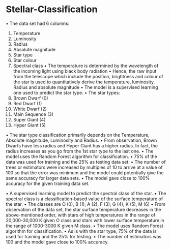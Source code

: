 # Stellar-Classification
•	The data set had 6 columns:
1.	Temperature
2.	Luminosity
3.	Radius
4.	Absolute magnitude
5.	Star type
6.	Star colour
7.	Spectral class
•	The temperature is determined by the wavelength of the incoming light using black body radiation
•	Hence, the raw input from the telescope which include the position, brightness and colour of the star is used to quantitatively derive the temperature, luminosity, Radius and absolute magnitude 
•	The model is a supervised learning one used to predict the star type.
•	The star types:
1.	Brown Dwarf (0)
2.	Red Dwarf (1)
3.	White Dwarf (2)
4.	Main Sequence (3)
5.	Super Giant (4)
6.	Hyper Giant (5)

•	The star type classification primarily depends on the Temperature, Absolute magnitude, Luminosity and Radius.
•	From observation, Brown Dwarfs have less radius and Hyper Giant has a higher radius. In fact, the radius increases as you go from the 1st star type to the last one.
•	The model uses the Random Forest algorithm for classification.
•	75% of the data was used for training and the 25% as testing data set.
•	The number of trees or estimators were increased by multiples of 10 to arrive at a value of 100 so that the error was minimum and the model could potentially give the same accuracy for larger data sets.
•	The model gave close to 100% accuracy for the given training data set.


•	A supervised learning model to predict the spectral class of the star.
•	The spectral class is a classification-based value of the surface temperature of the star. 
•	The classes are O (0), B (1), A (2), F (3), G (4), K (5), M (6)
•	From observation of the data set, the star surface temperature decreases in the above-mentioned order, with stars of high temperatures in the range of 20,000-30,000 K given O class and stars with lower surface temperature in the range of 1000-3000 K given M class.
•	The model uses Random Forest algorithm for classification.
•	As is with the star type, 75% of the data is used for training and the 25% for testing.
•	The number of estimators was 100 and the model gave close to 100% accuracy.

